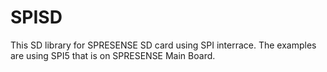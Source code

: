 # SPISD

This SD library for SPRESENSE SD card using SPI interrace. 
The examples are using SPI5 that is on SPRESENSE Main Board.

